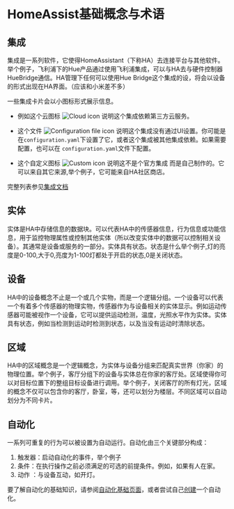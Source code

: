 # HomeAssist基础概念与术语



## 集成

集成是一系列软件，它使得HomeAssistant（下称HA）去连接平台与其他软件。举个例子，飞利浦下的Hue产品通过使用飞利浦集成，可以与HA去与硬件控制器HueBridge通信。HA管理下任何可以使用Hue Bridge这个集成的设，将会以设备的形式出现在HA界面。（应该和小米差不多）

一些集成卡片会以小图标形式展示信息。

- 例如这个云图标 ![Cloud icon](https://www.home-assistant.io/images/getting-started/cloud-icon.png) 说明这个集成依赖第三方云服务。

- 这个文件 ![Configuration file icon](https://www.home-assistant.io/images/getting-started/config-file_icon.png) 说明这个集成没有通过UI设置。你可能是在`configuration.yaml`下设置了它，或者这个集成被其他集成依赖。如果需要配置，也可以在 `configuration.yaml`文件下配置。

- 这个自定义图标 ![Custom icon](https://www.home-assistant.io/images/getting-started/custom-icon.png) 说明这不是个官方集成 而是自己制作的。它可以来自其它来源,举个例子，它可能来自HA社区商店。

完整列表参见[集成文档](https://www.home-assistant.io/integrations?brands=featured)



## 实体

​	实体是HA中存储信息的数据块。可以代表HA中的传感器信息，行为信息或功能信息，用于监控物理属性或控制其他实体（所以改变实体中的数据可以控制相关设备）。其通常是设备或服务的一部分。实体具有状态。状态是什么举个例子,灯的亮度是0-100,大于0,亮度为1-100灯都处于开启的状态,0是关闭状态。



## 设备

​	HA中的设备概念不止是一个或几个实物，而是一个逻辑分组。一个设备可以代表一个有着多个传感器的物理实物，传感器作为与设备相关的实体显示。例如运动传感器可能被视作一个设备，它可以提供运动检测，温度，光照水平作为实体。实体具有状态，例如当检测到运动时检测到状态，以及当没有运动时清除状态。



## 区域

​	HA中的区域概念是一个逻辑概念，为实体与设备分组来匹配真实世界（你家）的物理位置。举个例子，客厅分组下的设备与实体总在你家的客厅处。区域使得你可以对目标位置下的整组目标设备进行调用。举个例子，关闭客厅的所有灯光，区域的概念不仅可以包含你的客厅，卧室，等，还可以划分为楼层。不同区域可以自动划分为不同卡片。



## 自动化

​    一系列可重复的行为可以被设置为自动运行。自动化由三个关键部分构成：

1. 触发器：启动自动化的事件，举个例子
2. 条件：在执行操作之前必须满足的可选的前提条件。例如，如果有人在家。
3. 动作 ：与设备互动，如开灯。

要了解自动化的基础知识，请参阅[自动化基础页面](https://www.home-assistant.io/docs/automation/basics/)，或者尝试自己[创建](https://www.home-assistant.io/getting-started/automation)一个自动化。